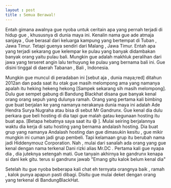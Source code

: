 ```yaml
---
layout : post
title : Semua Berawal!
---
```


Entah gimana awalnya gue nyoba untuk ceritain apa yang pernah terjadi di hidup gue , khususnya di dunia maya ini. 
Kenalin nama gue ade atmaja sanjaya , Gue berasal dari keluarga kampung yang bertempat di Tuban , Jawa Timur. Tetapi guenya sendiri dari Malang , Jawa Timur. Entah apa yang terjadi sekarang gue kelempar ke pulau yang banyak didambakan banyak orang yaitu pulau bali. Mungkin gue adalah makhluk peralihan dari jawa yang terseret angin lalu terhuyung ke pulau yang bernama bali ini. Gue disini tinggal di daerah Tabanan , Bali , Indonesia. 

Mungkin gue muncul di peradaban ini [sebut aja , dunia maya;red] ditahun 2012an dan pada saat itu otak gue masih melompong ama yang namanya apalah itu heking hekeng hekong [Sampek sekarang sih masih melompong]. Dulu gue sempet gabung di Bandung Blackhat disana gue banyak kenal orang orang sepuh yang dulunya ramah. Orang yang pertama kali bimbing gue buat berjalan ke yang namanya nerakanya dunia maya ini adalah Ade Hendra Surya Nugraha atau bisa di sebut Mr Gandrunx. Gue kenal dia dulu perkara gue beli hosting di dia tapi gue malah gatau kegunaan hosting itu buat apa. [Betapa hebatnya saya saat itu :smile: ]. Mulai seiring berjalannya waktu dia kerja di satu hosting yang bernama andalash hosting. Dia buat grup yang namanya Andalash hosting dan gue dimasukin kesitu , gue mikir mungkin ini cuman jadi grup pembeli. Tapi kelamaan grup itu berubah nama jadi Hiddenymouz Corporation. Nah , mulai dari sanalah ada orang yang gue kenal dengan nama terkenal Dani rizki alias Mr.DC . Pertama kali gue nyapa dia , dia juteknya setengah mati. Gue tanyain akhirnya ke gandrunx kenapa si dani kek gitu. terus si gandrunx jawab "Emang gitu kalok belum kenal dia" 

Setelah itu gue nyoba beberapa kali chat eh ternyata orangnya baik , ramah , kalok punya apapun pasti dibagi. Disitu gue mulai deket dengan orang yang terkenal di BandungBlackHat. 

